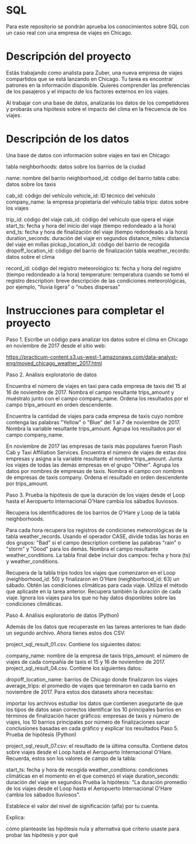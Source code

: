 # SQL
Para este repositorio se pondrán aprueba los conocimientos sobre SQL con un caso real con una empresa de viajes en Chicago.

# Descripción del proyecto

Estás trabajando como analista para Zuber, una nueva empresa de viajes compartidos que se está lanzando en Chicago. Tu tarea es encontrar patrones en la información disponible. Quieres comprender las preferencias de los pasajeros y el impacto de los factores externos en los viajes.

Al trabajar con una base de datos, analizarás los datos de los competidores y probarás una hipótesis sobre el impacto del clima en la frecuencia de los viajes.

# Descripción de los datos
Una base de datos con información sobre viajes en taxi en Chicago:

tabla neighborhoods: datos sobre los barrios de la ciudad

name: nombre del barrio
neighborhood_id: código del barrio
tabla cabs: datos sobre los taxis

cab_id: código del vehículo
vehicle_id: ID técnico del vehículo
company_name: la empresa propietaria del vehículo
tabla trips: datos sobre los viajes

trip_id: código del viaje
cab_id: código del vehículo que opera el viaje
start_ts: fecha y hora del inicio del viaje (tiempo redondeado a la hora)
end_ts: fecha y hora de finalización del viaje (tiempo redondeado a la hora)
duration_seconds: duración del viaje en segundos
distance_miles: distancia del viaje en millas
pickup_location_id: código del barrio de recogida
dropoff_location_id: código del barrio de finalización
tabla weather_records: datos sobre el clima

record_id: código del registro meteorológico
ts: fecha y hora del registro (tiempo redondeado a la hora)
temperature: temperatura cuando se tomó el registro
description: breve descripción de las condiciones meteorológicas, por ejemplo, "lluvia ligera" o "nubes dispersas"


# Instrucciones para completar el proyecto

Paso 1. Escribe un código para analizar los datos sobre el clima en Chicago en noviembre de 2017 desde el sitio web:

https://practicum-content.s3.us-west-1.amazonaws.com/data-analyst-eng/moved_chicago_weather_2017.html

Paso 2. Análisis exploratorio de datos

Encuentra el número de viajes en taxi para cada empresa de taxis del 15 al 16 de noviembre de 2017. Nombra el campo resultante trips_amount y muéstralo junto con el campo company_name. Ordena los resultados por el campo trips_amount en orden descendente.

Encuentra la cantidad de viajes para cada empresa de taxis cuyo nombre contenga las palabras "Yellow" o "Blue" del 1 al 7 de noviembre de 2017. Nombra la variable resultante trips_amount. Agrupa los resultados por el campo company_name.

En noviembre de 2017 las empresas de taxis más populares fueron Flash Cab y Taxi Affiliation Services. Encuentra el número de viajes de estas dos empresas y asigna a la variable resultante el nombre trips_amount. Junta los viajes de todas las demás empresas en el grupo "Other". Agrupa los datos por nombres de empresas de taxis. Nombra el campo con nombres de empresas de taxis company. Ordena el resultado en orden descendente por trips_amount.

Paso 3. Prueba la hipótesis de que la duración de los viajes desde el Loop hasta el Aeropuerto Internacional O'Hare cambia los sábados lluviosos.

Recupera los identificadores de los barrios de O'Hare y Loop de la tabla neighborhoods.

Para cada hora recupera los registros de condiciones meteorológicas de la tabla weather_records. Usando el operador CASE, divide todas las horas en dos grupos: "Bad" si el campo description contiene las palabras "rain" o "storm" y "Good" para los demás. Nombra el campo resultante weather_conditions. La tabla final debe incluir dos campos: fecha y hora (ts) y weather_conditions.

Recupera de la tabla trips todos los viajes que comenzaron en el Loop (neighborhood_id: 50) y finalizaron en O'Hare (neighborhood_id: 63) un sábado. Obtén las condiciones climáticas para cada viaje. Utiliza el método que aplicaste en la tarea anterior. Recupera también la duración de cada viaje.
Ignora los viajes para los que no hay datos disponibles sobre las condiciones climáticas.

Paso 4. Análisis exploratorio de datos (Python)

Además de los datos que recuperaste en las tareas anteriores te han dado un segundo archivo. Ahora tienes estos dos CSV:

project_sql_result_01.csv. Contiene los siguientes datos:

company_name: nombre de la empresa de taxis
trips_amount: el número de viajes de cada compañía de taxis el 15 y 16 de noviembre de 2017.
project_sql_result_04.csv. Contiene los siguientes datos:

dropoff_location_name: barrios de Chicago donde finalizaron los viajes
average_trips: el promedio de viajes que terminaron en cada barrio en noviembre de 2017.
Para estos dos datasets ahora necesitas:

importar los archivos
estudiar los datos que contienen
asegurarte de que los tipos de datos sean correctos
identificar los 10 principales barrios en términos de finalización
hacer gráficos: empresas de taxis y número de viajes, los 10 barrios principales por número de finalizaciones
sacar conclusiones basadas en cada gráfico y explicar los resultados
Paso 5. Prueba de hipótesis (Python)

project_sql_result_07.csv: el resultado de la última consulta. Contiene datos sobre viajes desde el Loop hasta el Aeropuerto Internacional O'Hare. Recuerda, estos son los valores de campo de la tabla:

start_ts: fecha y hora de recogida
weather_conditions: condiciones climáticas en el momento en el que comenzó el viaje
duration_seconds: duración del viaje en segundos
Prueba la hipótesis:
"La duración promedio de los viajes desde el Loop hasta el Aeropuerto Internacional O'Hare cambia los sábados lluviosos".

Establece el valor del nivel de significación (alfa) por tu cuenta.

Explica:

cómo planteaste las hipótesis nula y alternativa
qué criterio usaste para probar las hipótesis y por qué